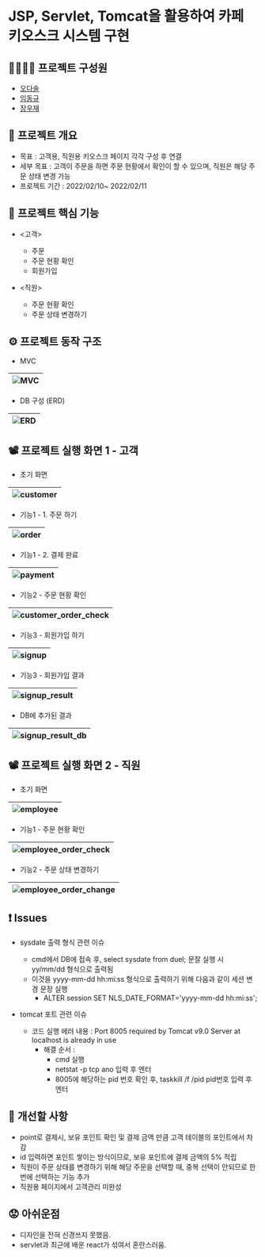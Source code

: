 # JSP, Servlet, Tomcat을 활용하여 카페 키오스크 시스템 구현


## 👨‍👨‍👦‍👦 프로젝트 구성원
- [오다솔](https://github.com/ohdasol)
- [임동규](https://github.com/dongkyuu)
- [장우재](https://github.com/WoojaeJang)


## 📑 프로젝트 개요
- 목표 : 고객용, 직원용 키오스크 페이지 각각 구성 후 연결
- 세부 목표 : 고객이 주문을 하면 주문 현황에서 확인이 할 수 있으며, 직원은 해당 주문 상태 변경 가능
- 프로젝트 기간 : 2022/02/10~ 2022/02/11


## 🌟 프로젝트 핵심 기능
- <고객>
  - 주문
  - 주문 현황 확인
  - 회원가입

- <직원>
  - 주문 현황 확인
  - 주문 상태 변경하기


## ⚙️ 프로젝트 동작 구조
- MVC

|![MVC](./README_images/01_MVC.JPG)|
|---|


- DB 구성 (ERD)

|![ERD](./README_images/02_ERD.JPG)|
|---|



## 📽️ 프로젝트 실행 화면 1 - 고객
- 초기 화면

|![customer](./README_images/03_customer.JPG)|
|---|

- 기능1 - 1. 주문 하기

|![order](./README_images/04_order.JPG)|
|---|


- 기능1 - 2. 결제 완료

|![payment](./README_images/05_payment.JPG)|
|---|


- 기능2 - 주문 현황 확인

|![customer_order_check](./README_images/06_customer_order_check.JPG)|
|---|


- 기능3 - 회원가입 하기

|![signup](./README_images/07_signup.JPG)|
|---|


- 기능3 - 회원가입 결과

|![signup_result](./README_images/08_signup_result.JPG)|
|---|


- DB에 추가된 결과  

|![signup_result_db](./README_images/09_signup_result_db.JPG)  |
|---|


    
    
## 📽️ 프로젝트 실행 화면 2 - 직원
- 초기 화면

|![employee](./README_images/10_employee.JPG)|
|---|


- 기능1 - 주문 현황 확인

|![employee_order_check](./README_images/11_employee_order_check.JPG)|
|---|


- 기능2 - 주문 상태 변경하기

|![employee_order_change](./README_images/12_employee_order_change.JPG)|
|---|



## ❗ Issues
- sysdate 출력 형식 관련 이슈
    - cmd에서 DB에 접속 후, select sysdate from duel; 문잘 실행 시 yy/mm/dd 형식으로 출력됨
    - 이것을 yyyy-mm-dd hh:mi:ss 형식으로 출력하기 위해 다음과 같이 세션 변경 문장 실행
      - ALTER session SET NLS_DATE_FORMAT='yyyy-mm-dd hh:mi:ss';

- tomcat 포트 관련 이슈
    - 코드 실행 에러 내용 : Port 8005 required by Tomcat v9.0 Server at localhost is already in use
      - 해결 순서 :
        - cmd 실행
        - netstat -p tcp ano 입력 후 엔터
        - 8005에 해당하는 pid 번호 확인 후, taskkill /f /pid pid번호 입력 후 엔터

## 🔨 개선할 사항
- point로 결제시, 보유 포인트 확인 및 결제 금액 만큼 고객 테이블의 포인트에서 차감 
- id 입력하면 포인트 쌓이는 방식이므로, 보유 포인트에 결제 금액의 5% 적립
- 직원이 주문 상태를 변경하기 위해 해당 주문을 선택할 때, 중복 선택이 안되므로 한번에 선택하는 기능 추가
- 직원용 페이지에서 고객관리 미완성

## 😟 아쉬운점
- 디자인을 전혀 신경쓰지 못했음.
- servlet과 최근에 배운 react가 섞여서 혼란스러움.

 